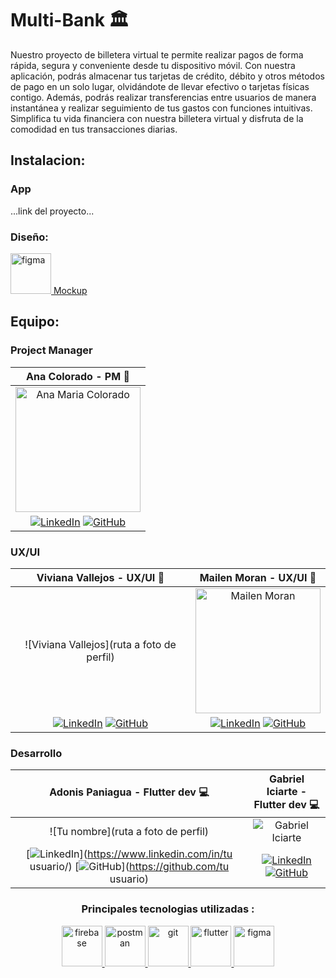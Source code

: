 # Multi-Bank :classical_building:


Nuestro proyecto de billetera virtual te permite realizar pagos de forma rápida, segura y conveniente desde tu dispositivo móvil. Con nuestra aplicación, podrás almacenar tus tarjetas de crédito, débito y otros métodos de pago en un solo lugar, olvidándote de llevar efectivo o tarjetas físicas contigo. Además, podrás realizar transferencias entre usuarios de manera instantánea y realizar seguimiento de tus gastos con funciones intuitivas. Simplifica tu vida financiera con nuestra billetera virtual y disfruta de la comodidad en tus transacciones diarias.

## Instalacion:
### App

...link del proyecto...

### Diseño:

 <a href="https://www.figma.com/file/oB7ngcThS1mvfNxasSbVeL/Dise%C3%B1o-UI?type=design&node-id=35%3A258&mode=design&t=yhEGjRCwmwqg3INk-1"  target="_blank" > <img src="https://www.vectorlogo.zone/logos/figma/figma-icon.svg" alt="figma" width="65" height="65"/> Mockup
 </a>

## Equipo:

### Project Manager 
| Ana Colorado - PM :briefcase: |
|:-----------------------------:|
|<img src="https://media.licdn.com/dms/image/D4E03AQFnMCqvy99zMw/profile-displayphoto-shrink_800_800/0/1691626769745?e=1700092800&v=beta&t=hnx2Iw3OIMLp5Z6cMOexrTBtDP-rjffGJwQd8IUwCow" alt="Ana Maria Colorado" width="200" > | 
| [![LinkedIn](https://img.shields.io/badge/-LinkedIn-blue?style=flat-square&logo=Linkedin&logoColor=white)](https://www.linkedin.com/in/ana-cbedoya/)   [![GitHub](https://img.shields.io/badge/-GitHub-black?style=flat-square&logo=GitHub)](https://github.com/AnaColorado) |

### UX/UI
| Viviana Vallejos - UX/UI :art: | Mailen Moran - UX/UI :art: |
|:--------------------------------:|:----------------------------------------:|
| ![Viviana Vallejos](ruta a foto de perfil) | <img src="https://ca.slack-edge.com/T02KS88FB0E-U044QEQ33GS-d44b89ec1c5e-512" alt="Mailen Moran" width="200"> |
| [![LinkedIn](https://img.shields.io/badge/-LinkedIn-blue?style=flat-square&logo=Linkedin&logoColor=white)](https://www.linkedin.com/in/Vivi-Vallejos/) [![GitHub](https://img.shields.io/badge/-GitHub-black?style=flat-square&logo=GitHub)](https://github.com/ViviVallejos ) |  [![LinkedIn](https://img.shields.io/badge/-LinkedIn-blue?style=flat-square&logo=Linkedin&logoColor=white)](https://www.linkedin.com/in/mailen-moran/) [![GitHub](https://img.shields.io/badge/-GitHub-black?style=flat-square&logo=GitHub)](https://github.com/KityMai ) 


### Desarrollo

 Adonis Paniagua - Flutter dev :computer: | Gabriel Iciarte - Flutter dev :computer: |
:----------------------------------------:|:----------------------------------------:|
| ![Tu nombre](ruta a foto de perfil) | ![Gabriel Iciarte](https://avatars.githubusercontent.com/u/89669517?s=200&u=2617b95f5cc81b1b675b2e634261762017d39073&v=4) |
 [![LinkedIn](https://img.shields.io/badge/-LinkedIn-blue?style=flat-square&logo=Linkedin&logoColor=white)](https://www.linkedin.com/in/tu usuario/) [![GitHub](https://img.shields.io/badge/-GitHub-black?style=flat-square&logo=GitHub)](https://github.com/tu usuario) | [![LinkedIn](https://img.shields.io/badge/-LinkedIn-blue?style=flat-square&logo=Linkedin&logoColor=white)](https://www.linkedin.com/in/ciarte/) [![GitHub](https://img.shields.io/badge/-GitHub-black?style=flat-square&logo=GitHub)](https://github.com/ciarte) |

<p align="center"> 
 
<div align="center">
  <h3 style="font-weight: bold;">Principales tecnologias utilizadas :</h3>
</div>
 
</p>
 <p align="center"> 
 <a href="https://firebase.google.com/" target="_blank"> <img src="https://www.vectorlogo.zone/logos/firebase/firebase-icon.svg" alt="firebase" width="65" height="65"/>   </a>
 <a href="https://postman.com" target="_blank"> <img src="https://www.vectorlogo.zone/logos/getpostman/getpostman-icon.svg" alt="postman" width="65" height="65"/>   </a>
 <a href="https://git-scm.com/" target="_blank"> <img src="https://www.vectorlogo.zone/logos/git-scm/git-scm-icon.svg" alt="git" width="65" height="65"/>   </a>
 <a href="https://https://flutter.dev/" target="_blank"> <img src="https://www.vectorlogo.zone/logos/flutterio/flutterio-icon.svg" alt="flutter" width="65" height="65"/>   </a>
 <a href="https://https://figma.com/" target="_blank"> <img src="https://www.vectorlogo.zone/logos/figma/figma-icon.svg" alt="figma" width="65" height="65"/>  </a>
</p>
